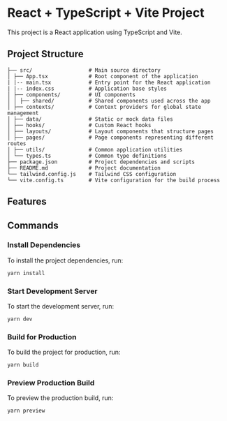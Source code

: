 # React + TypeScript + Vite Project

This project is a React application using TypeScript and Vite.

## Project Structure

```
├── src/                  # Main source directory
│ ├── App.tsx             # Root component of the application
| |-- main.tsx            # Entry point for the React application
| |-- index.css           # Application base styles
│ ├── components/         # UI components
│ │ ├── shared/           # Shared components used across the app
│ ├── contexts/           # Context providers for global state management
│ ├── data/               # Static or mock data files
│ ├── hooks/              # Custom React hooks
│ ├── layouts/            # Layout components that structure pages
│ ├── pages/              # Page components representing different routes
│ ├── utils/              # Common application utilities
│ └── types.ts            # Common type definitions
├── package.json          # Project dependencies and scripts
├── README.md             # Project documentation
└── tailwind.config.js    # Tailwind CSS configuration
└── vite.config.ts        # Vite configuration for the build process
```

## Features 

## Commands

### Install Dependencies

To install the project dependencies, run:

```sh
yarn install
```

### Start Development Server

To start the development server, run:

```sh
yarn dev
```

### Build for Production

To build the project for production, run:

```sh
yarn build
```

### Preview Production Build

To preview the production build, run:

```sh
yarn preview
```
